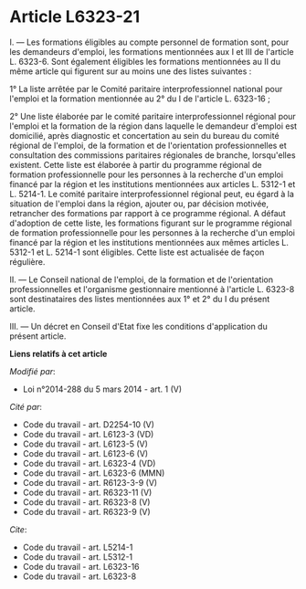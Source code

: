 # Article L6323-21

I. ― Les formations éligibles au compte personnel de formation sont, pour les demandeurs d'emploi, les formations mentionnées
aux I et III de l'article L. 6323-6. Sont également éligibles les formations mentionnées au II du même article qui figurent
sur au moins une des listes suivantes : 

1° La liste arrêtée par le Comité paritaire interprofessionnel national pour l'emploi et la formation mentionnée au 2° du I
de l'article L. 6323-16 ; 

2° Une liste élaborée par le comité paritaire interprofessionnel régional pour l'emploi et la formation de la région dans
laquelle le demandeur d'emploi est domicilié, après diagnostic et concertation au sein du bureau du comité régional de
l'emploi, de la formation et de l'orientation professionnelles et consultation des commissions paritaires régionales de
branche, lorsqu'elles existent. Cette liste est élaborée à partir du programme régional de formation professionnelle pour les
personnes à la recherche d'un emploi financé par la région et les institutions mentionnées aux articles L. 5312-1 et L.
5214-1. Le comité paritaire interprofessionnel régional peut, eu égard à la situation de l'emploi dans la région, ajouter ou,
par décision motivée, retrancher des formations par rapport à ce programme régional. A défaut d'adoption de cette liste, les
formations figurant sur le programme régional de formation professionnelle pour les personnes à la recherche d'un emploi
financé par la région et les institutions mentionnées aux mêmes articles L. 5312-1 et L. 5214-1 sont éligibles. Cette liste
est actualisée de façon régulière. 

II. ― Le Conseil national de l'emploi, de la formation et de l'orientation professionnelles et l'organisme gestionnaire
mentionné à l'article L. 6323-8 sont destinataires des listes mentionnées aux 1° et 2° du I du présent article. 

III. ― Un décret en Conseil d'Etat fixe les conditions d'application du présent article.

**Liens relatifs à cet article**

_Modifié par_:

  - Loi n°2014-288 du 5 mars 2014 - art. 1 (V)

_Cité par_:

  - Code du travail - art. D2254-10 (V)
  - Code du travail - art. L6123-3 (VD)
  - Code du travail - art. L6123-5 (V)
  - Code du travail - art. L6123-6 (V)
  - Code du travail - art. L6323-4 (VD)
  - Code du travail - art. L6323-6 (MMN)
  - Code du travail - art. R6123-3-9 (V)
  - Code du travail - art. R6323-11 (V)
  - Code du travail - art. R6323-8 (V)
  - Code du travail - art. R6323-9 (V)

_Cite_:

  - Code du travail - art. L5214-1
  - Code du travail - art. L5312-1
  - Code du travail - art. L6323-16
  - Code du travail - art. L6323-8
